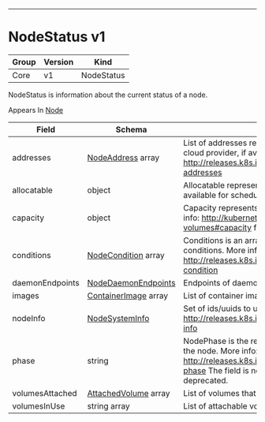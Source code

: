 

-----------
# NodeStatus v1



Group        | Version     | Kind
------------ | ---------- | -----------
Core | v1 | NodeStatus







NodeStatus is information about the current status of a node.

<aside class="notice">
Appears In <a href="#node-v1">Node</a> </aside>

Field        | Schema     | Description
------------ | ---------- | -----------
addresses | [NodeAddress](#nodeaddress-v1) array | List of addresses reachable to the node. Queried from cloud provider, if available. More info: http://releases.k8s.io/HEAD/docs/admin/node.md#node-addresses
allocatable | object | Allocatable represents the resources of a node that are available for scheduling. Defaults to Capacity.
capacity | object | Capacity represents the total resources of a node. More info: http://kubernetes.io/docs/user-guide/persistent-volumes#capacity for more details.
conditions | [NodeCondition](#nodecondition-v1) array | Conditions is an array of current observed node conditions. More info: http://releases.k8s.io/HEAD/docs/admin/node.md#node-condition
daemonEndpoints | [NodeDaemonEndpoints](#nodedaemonendpoints-v1) | Endpoints of daemons running on the Node.
images | [ContainerImage](#containerimage-v1) array | List of container images on this node
nodeInfo | [NodeSystemInfo](#nodesysteminfo-v1) | Set of ids/uuids to uniquely identify the node. More info: http://releases.k8s.io/HEAD/docs/admin/node.md#node-info
phase | string | NodePhase is the recently observed lifecycle phase of the node. More info: http://releases.k8s.io/HEAD/docs/admin/node.md#node-phase The field is never populated, and now is deprecated.
volumesAttached | [AttachedVolume](#attachedvolume-v1) array | List of volumes that are attached to the node.
volumesInUse | string array | List of attachable volumes in use (mounted) by the node.






